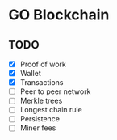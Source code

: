 # GO Blockchain


## TODO
 - [X] Proof of work
 - [x] Wallet
 - [x] Transactions
 - [ ] Peer to peer network
 - [ ] Merkle trees
 - [ ] Longest chain rule
-  [ ] Persistence
-  [ ] Miner fees